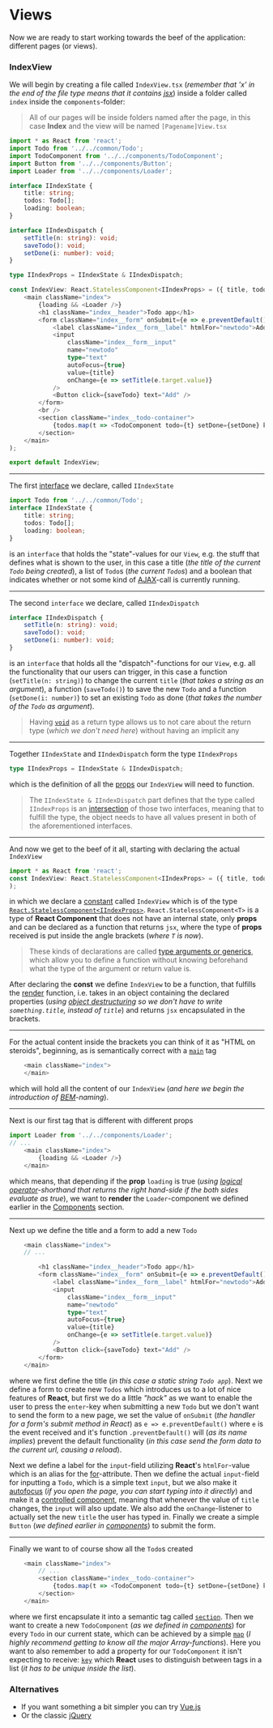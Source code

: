 # Views

Now we are ready to start working towards the beef of the application: different pages (or views).

### <a name="indexview">IndexView</a>

We will begin by creating a file called `IndexView.tsx` (*remember that 'x' in the end of the file type means that it contains [jsx](https://facebook.github.io/react/docs/jsx-in-depth.html)*) inside a folder called `index` inside the `components`-folder:
> All of our pages will be inside folders named after the page, in this case **Index** and the view will be named `[Pagename]View.tsx`

```typescript
import * as React from 'react';
import Todo from '../../common/Todo';
import TodoComponent from '../../components/TodoComponent';
import Button from '../../components/Button';
import Loader from '../../components/Loader';

interface IIndexState {
    title: string;
    todos: Todo[];
    loading: boolean;
}

interface IIndexDispatch {
    setTitle(n: string): void;
    saveTodo(): void;
    setDone(i: number): void;
}

type IIndexProps = IIndexState & IIndexDispatch;

const IndexView: React.StatelessComponent<IIndexProps> = ({ title, todos, loading, setTitle, saveTodo, setDone }) => (
    <main className="index">
        {loading && <Loader />}
        <h1 className="index__header">Todo app</h1>
        <form className="index__form" onSubmit={e => e.preventDefault()}>
            <label className="index__form__label" htmlFor="newtodo">Add a new todo:</label>
            <input
                className="index__form__input"
                name="newtodo"
                type="text"
                autoFocus={true}
                value={title}
                onChange={e => setTitle(e.target.value)}
            />
            <Button click={saveTodo} text="Add" />
        </form>
        <br />
        <section className="index__todo-container">
            {todos.map(t => <TodoComponent todo={t} setDone={setDone} key={t.id} />)}
        </section>
    </main>
);

export default IndexView;
```

---

The first [interface](https://www.typescriptlang.org/docs/handbook/interfaces.html) we declare, called `IIndexState`
```typescript
import Todo from '../../common/Todo';
interface IIndexState {
    title: string;
    todos: Todo[];
    loading: boolean;
}
```
is an `interface` that holds the "state"-values for our `View`, e.g. the stuff that defines what is shown to the user, in this case a title (*the title of the current `Todo` being created*), a list of `Todo`s (*the current `Todo`s*) and a boolean that indicates whether or not some kind of [AJAX](https://developer.mozilla.org/en-US/docs/AJAX/Getting_Started)-call is currently running.

---

The second `interface` we declare, called `IIndexDispatch`
```typescript
interface IIndexDispatch {
    setTitle(n: string): void;
    saveTodo(): void;
    setDone(i: number): void;
}
```
is an `interface` that holds all the "dispatch"-functions for our `View`, e.g. all the functionality that our users can trigger, in this case a function (`setTitle(n: string)`) to change the current `title` (*that takes a string as an argument*), a function (`saveTodo()`) to save the new `Todo` and a function (`setDone(i: number)`) to set an existing `Todo` as done (*that takes the number of the `Todo` as argument*).
> Having [`void`](https://www.typescriptlang.org/docs/handbook/basic-types.html) as a return type allows us to not care about the return type (*which we don't need here*) without having an implicit any

---

Together `IIndexState` and `IIndexDispatch` form the type `IIndexProps`
```typescript
type IIndexProps = IIndexState & IIndexDispatch;
```
which is the definition of all the [props](https://facebook.github.io/react/docs/components-and-props.html) our `IndexView` will need to function.
> The `IIndexState & IIndexDispatch` part defines that the type called `IIndexProps` is an [intersection](https://www.typescriptlang.org/docs/handbook/advanced-types.html) of those two interfaces, meaning that to fulfill the type, the object needs to have all values present in both of the aforementioned interfaces.

---

And now we get to the beef of it all, starting with declaring the actual `IndexView`
```typescript
import * as React from 'react';
const IndexView: React.StatelessComponent<IIndexProps> = ({ title, todos, loading, setTitle, saveTodo, setDone }) => (
);
```
in which we declare a [constant](https://developer.mozilla.org/en-US/docs/Web/JavaScript/Reference/Statements/const) called `IndexView` which is of the type [`React.StatelessComponent<IIndexProps>`](https://hackernoon.com/react-stateless-functional-components-nine-wins-you-might-have-overlooked-997b0d933dbc). `React.StatelessComponent<T>` is a type of **React Component** that does not have an internal state, only **props** and can be declared as a function that returns `jsx`, where the type of **props** received is put inside the angle brackets (*where `T` is now*).
> These kinds of declarations are called [type arguments or generics](https://www.typescriptlang.org/docs/handbook/generics.html), which allow you to define a function without knowing beforehand what the type of the argument or return value is.

After declaring the **const** we define `IndexView` to be a function, that fulfills the [render](https://facebook.github.io/react/docs/react-api.html) function, i.e. takes in an object containing the declared properties (*using [object destructuring](https://developer.mozilla.org/en/docs/Web/JavaScript/Reference/Operators/Destructuring_assignment) so we don't have to write `something.title`, instead of `title`*) and returns `jsx` encapsulated in the brackets.

---

For the actual content inside the brackets you can think of it as "HTML on steroids", beginning, as is semantically correct with a [`main`](https://developer.mozilla.org/en/docs/Web/HTML/Element/main) tag
```typescript
    <main className="index">
    </main>
```
which will hold all the content of our `IndexView` (*and here we begin the introduction of [BEM](http://getbem.com/naming/)-naming*).

---

Next is our first tag that is different with different props
```typescript
import Loader from '../../components/Loader';
// ...
    <main className="index">
        {loading && <Loader />}
    </main>
```
which means, that depending if the **prop** `loading` is true (*using [logical operator](https://developer.mozilla.org/en-US/docs/Web/JavaScript/Reference/Operators/Logical_Operators)-shorthand that returns the right hand-side if the both sides evaluate as true*), we want to **render** the `Loader`-component we defined earlier in the [Components](/COMPONENTS.md) section.

---

Next up we define the title and a form to add a new `Todo`
```typescript
    <main className="index">
    // ...

        <h1 className="index__header">Todo app</h1>
        <form className="index__form" onSubmit={e => e.preventDefault()}>
            <label className="index__form__label" htmlFor="newtodo">Add a new todo:</label>
            <input
                className="index__form__input"
                name="newtodo"
                type="text"
                autoFocus={true}
                value={title}
                onChange={e => setTitle(e.target.value)}
            />
            <Button click={saveTodo} text="Add" />
        </form>
    </main>
```
where we first define the title (*in this case a static string `Todo app`*). Next we define a form to create new `Todos` which introduces us to a lot of nice features of **React**, but first we do a little *"hack"* as we want to enable the user to press the `enter`-key when submitting a new `Todo` but we don't want to send the form to a new page, we set the value of `onSubmit` (*the handler for a form's submit method in React*) as `e => e.preventDefault()` where `e` is the event received and it's function `.preventDefault()` will (*as its name implies*) prevent the default functionality (*in this case send the form data to the current url, causing a reload*).

Next we define a label for the `input`-field utilizing **React**'s `htmlFor`-value which is an alias for the [for](https://developer.mozilla.org/en-US/docs/Web/HTML/Element/label)-attribute. Then we define the actual `input`-field for inputting a `Todo`, which is a simple text `input`, but we also make it [autofocus](https://developer.mozilla.org/en/docs/Web/HTML/Element/input) (*if you open the page, you can start typing into it directly*) and make it a [controlled component](https://facebook.github.io/react/docs/forms.html#controlled-components), meaning that whenever the value of `title` changes, the `input` will also update. We also add the `onChange`-listener to actually set the new `title` the user has typed in. Finally we create a simple `Button` (*we defined earlier in [components](/COMPONENTS.md#button)*) to submit the form.

---

Finally we want to of course show all the `Todo`s created
```typescript
    <main className="index">
        // ...
        <section className="index__todo-container">
            {todos.map(t => <TodoComponent todo={t} setDone={setDone} key={t.id} />)}
        </section>
    </main>
```
where we first encapsulate it into a semantic tag called [`section`](https://developer.mozilla.org/en/docs/Web/HTML/Element/section). Then we want to create a new `TodoComponent` (*as we defined in [components](/COMPONENTS.md#todocomponent)*) for every `Todo` in our current state, which can be achieved by a simple [`map`](https://developer.mozilla.org/en-US/docs/Web/JavaScript/Reference/Global_Objects/Array/map) (*I highly recommend getting to know all the major Array-functions*). Here you want to also remember to add a property for our `TodoComponent` it isn't expecting to receive: [`key`](https://facebook.github.io/react/docs/lists-and-keys.html) which **React** uses to distinguish between tags in a list (*it has to be unique inside the list*).

### <a name="alternatives">Alternatives</a>

- If you want something a bit simpler you can try [Vue.js](https://vuejs.org/)
- Or the classic [jQuery](https://jquery.com/)
